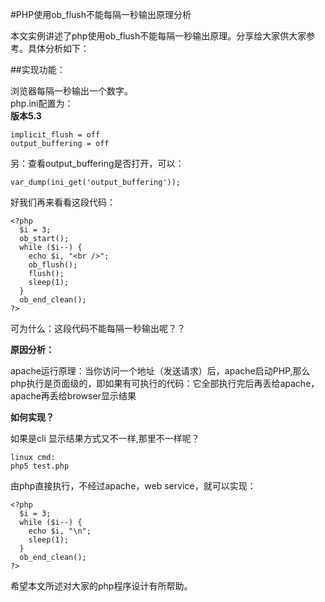 #PHP使用ob_flush不能每隔一秒输出原理分析

本文实例讲述了php使用ob_flush不能每隔一秒输出原理。分享给大家供大家参考。具体分析如下：

##实现功能：

浏览器每隔一秒输出一个数字。  
php.ini配置为：  
**版本5.3**

	implicit_flush = off
	output_buffering = off

另：查看output_buffering是否打开，可以：

	var_dump(ini_get('output_buffering'));

好我们再来看看这段代码：

	<?php
	  $i = 3;
	  ob_start();
	  while ($i--) {
	    echo $i, "<br />";
	    ob_flush();
	    flush();
	    sleep(1);
	  }
	  ob_end_clean();
	?>

可为什么：这段代码不能每隔一秒输出呢？？

**原因分析：**

apache运行原理：当你访问一个地址（发送请求）后，apache启动PHP,那么php执行是页面级的，即如果有可执行的代码：它全部执行完后再丢给apache，apache再丢给browser显示结果  

**如何实现？**

如果是cli 显示结果方式又不一样,那里不一样呢？

	linux cmd:
	php5 test.php

由php直接执行，不经过apache，web service，就可以实现：

	<?php
	  $i = 3;
	  while ($i--) {
	    echo $i, "\n";
	    sleep(1);
	  }
	  ob_end_clean();
	?>

希望本文所述对大家的php程序设计有所帮助。
